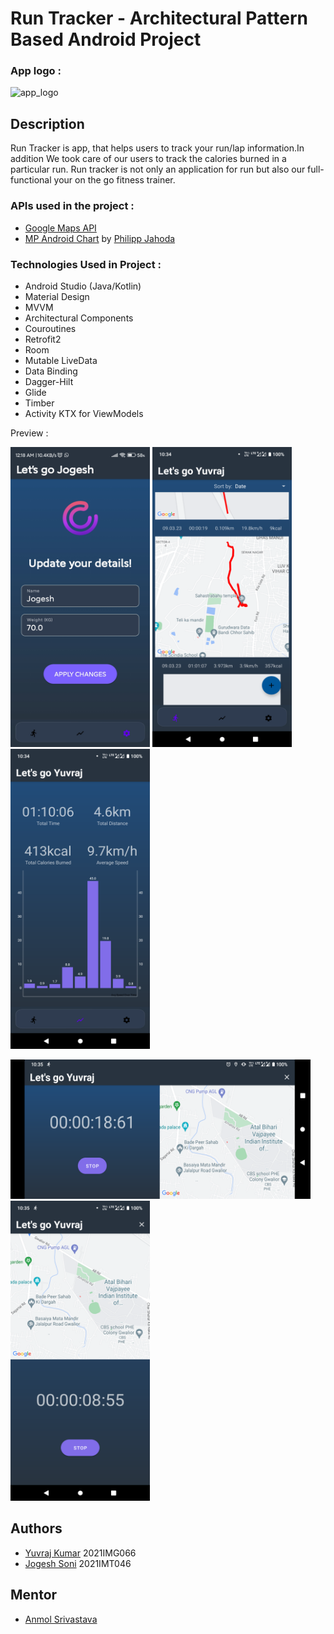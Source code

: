 # Run Tracker - Architectural Pattern Based Android Project



### App logo :
![app_logo](https://user-images.githubusercontent.com/95241918/200135501-406aa3fe-58e0-4a79-b3a7-85a40a71c439.png)


## Description

Run Tracker is app, that helps users to track your run/lap information.In addition We took care of our users to track the calories burned in a particular run. Run tracker is not only an application for run but also our full-functional your on the go fitness trainer.


### APIs used in the project :
  * [Google Maps API](https://developers.google.com/maps/documentation/android-sdk)
  * [MP Android Chart](https://github.com/PhilJay/MPAndroidChart) by [Philipp Jahoda](https://github.com/PhilJay)
  

### Technologies Used in Project :
  * Android Studio (Java/Kotlin)
  * Material Design
  * MVVM
  * Architectural Components
  * Couroutines
  * Retrofit2
  * Room
  * Mutable LiveData
  * Data Binding
  * Dagger-Hilt
  * Glide
  * Timber
  * Activity KTX for ViewModels
  
  

  
Preview :

<img src="https://github.com/Spedrick/Step-Tracking-Android-Project/blob/master/Screens/Screenshot_2023-03-12-00-18-44-226_com.example.steptracking.jpg?raw=true" width="223" height="480"/> <img src="https://github.com/Spedrick/Step-Tracking-Android-Project/blob/master/Screens/Screenshot_20230312-103440.png?raw=true" width="223" height="480"/> 
<img src="https://github.com/Spedrick/Step-Tracking-Android-Project/blob/master/Screens/Screenshot_20230312-103448.png?raw=true" width="223" height="480"/>

<img src="https://github.com/Spedrick/Step-Tracking-Android-Project/blob/master/Screens/Screenshot_20230312-103537.png?raw=true" width="480" height="223"/>
<img src="https://github.com/Spedrick/Step-Tracking-Android-Project/blob/master/Screens/Screenshot_20230312-103527.png?raw=true" width="223" height="480"/>



## Authors
  * [Yuvraj Kumar](https://github.com/Spedrick) 2021IMG066
  * [Jogesh Soni](https://github.com/sonijogesh) 2021IMT046


## Mentor

  * [Anmol Srivastava](https://github.com/anmol14dev)


